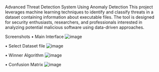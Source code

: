 Advanced Threat Detection System Using Anomaly Detection
This project leverages machine learning techniques to identify and classify threats in a dataset containing information about executable files. The tool is designed for security enthusiasts, researchers, and professionals interested in analyzing potential malicious software using data-driven approaches.

Screenshots
• Main Interface 
  ![image](https://github.com/user-attachments/assets/cb24799a-4cd7-4c84-8a6c-2ad6e57c96c2)

• Select Dataset file 
  ![image](https://github.com/user-attachments/assets/ad522c2d-1ef1-421d-bd1b-43e2faf64134)

• Winner Algorithm
  ![image](https://github.com/user-attachments/assets/1f10226f-c1fa-4761-bee9-09f7c5e7dd3b)

• Confusion Matrix
  ![image](https://github.com/user-attachments/assets/b5b9cf27-0b82-4850-b910-19bca21f1e86)
